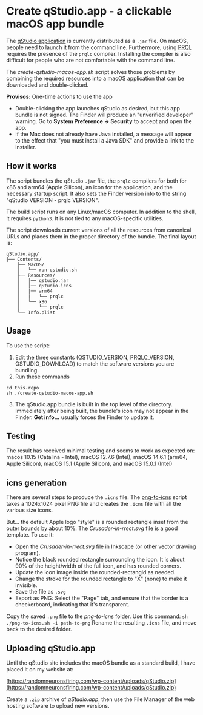 # Create qStudio.app - a clickable macOS app bundle

The [qStudio application](https://www.timestored.com/qstudio/prql-ide)
is currently distributed as a `.jar` file.
On macOS, people need to launch it from the command line.
Furthermore, using
[PRQL](https://prql-lang.org) requires the presence of
the `prqlc` compiler.
Installing the compiler is also difficult
for people who are not
comfortable with the command line.

The _create-qstudio-macos-app.sh_ script solves those problems
by combining the required
resources into a macOS application that can be downloaded
and double-clicked.

**Provisos:** One-time actions to use the app

* Double-clicking the app launches qStudio as desired, but
  this app bundle is not signed.
  The Finder will produce an "unverified developer" warning.
  Go to **System Preference -> Security** to accept and open the app.
* If the Mac does not already have Java installed, a message
  will appear to the effect that "you must install a Java SDK"
  and provide a link to the installer.

## How it works

The script bundles the qStudio `.jar` file,
the `prqlc` compilers for both for x86 and arm64 (Apple Silicon),
an icon for the application,
and the necessary startup script.
It also sets the Finder version info to
the string "qStudio VERSION - prqlc VERSION". 

The build script runs on any Linux/macOS computer.
In addition to the shell, it requires `python3`.
It is not tied to any macOS-specific utilities.

The script downloads current versions of all the resources
from canonical URLs and places them
in the proper directory of the bundle.
The final layout is:

```
qStudio.app/
├── Contents/
    ├── MacOS/
    │   └── run-qstudio.sh
    ├── Resources/
    │   │── qstudio.jar
    │   │── qStudio.icns
    │   |── arm64
    │   |   └── prqlc
    │   └── x86
    │       └── prqlc  
    └── Info.plist

```

## Usage

To use the script:

1. Edit the three constants
  (QSTUDIO\_VERSION, PRQLC\_VERSION, QSTUDIO\_DOWNLOAD)
  to match the software versions you are bundling.
2. Run these commands

  ```
  cd this-repo
  sh ./create-qstudio-macos-app.sh
  ```
3. The qStudio.app bundle is built in the top level
  of the directory. 
  Immediately after being built, the bundle's icon
  may not appear in the Finder.
  **Get info...** usually forces the Finder to update it.

## Testing

The result has received minimal testing
and seems to work as expected on:
macos 10.15 (Catalina - Intel),
macOS 12.7.6 (Intel),
macOS 14.6.1 (arm64, Apple Silicon),
macOS 15.1 (Apple Silicon), and
macOS 15.0.1 (Intel)

## icns generation

There are several steps to produce the `.icns` file.
The [png-to-icns]()
script takes a 1024x1024 pixel PNG file and creates
the `.icns` file with all the various size icons.

But... the default Apple logo "style" is a rounded rectangle
inset from the outer bounds by about 10%.
The _Crusader-in-rrect.svg_ file is a good template.
To use it:

* Open the _Crusader-in-rrect.svg_ file in Inkscape
  (or other vector drawing program).
* Notice the black rounded rectangle surrounding the icon.
  It is about 90% of the height/width of the full icon,
  and has rounded corners.
* Update the icon image inside the rounded-rectangld as needed.
* Change the stroke for the rounded rectangle to "X" (none)
  to make it invisible.
* Save the file as `.svg`
* Export as PNG: Select the "Page" tab, and ensure that the
  border is a checkerboard, indicating that it's transparent.

Copy the saved `.png` file to the _png-to-icns_ folder.
Use this command: `sh ./png-to-icns.sh -i path-to-png`
Rename the resulting `.icns` file, and move back to the
desired folder.

## Uploading qStudio.app

Until the qStudio site includes the macOS bundle
as a standard build, I have placed it on my website at:

[https://randomneuronsfiring.com/wp-content/uploads/qStudio.zip](https://randomneuronsfiring.com/wp-content/uploads/qStudio.zip)

Create a `.zip` archive of _qStudio.app_, then
use the File Manager of the web hosting
software to upload new versions.
